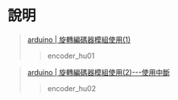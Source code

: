 # 說明
>[arduino | 旋轉編碼器模組使用(1)](http://hugheschung.blogspot.com/2018/06/arduino-1.html)
>>encoder_hu01

>[arduino | 旋轉編碼器模組使用(2)---使用中斷](http://hugheschung.blogspot.com/2018/06/arduino-2.html)
>>encoder_hu02
